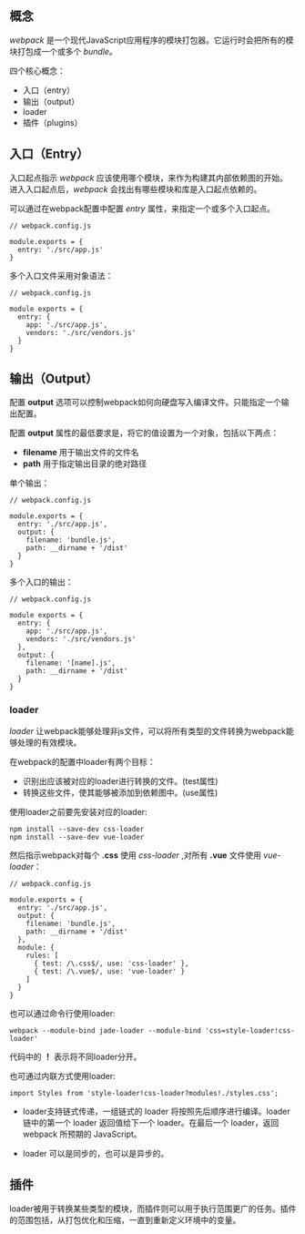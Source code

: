 ## 概念

_webpack_ 是一个现代JavaScript应用程序的模块打包器。它运行时会把所有的模块打包成一个或多个 _bundle_。

四个核心概念：

- 入口（entry）
- 输出（output）
- loader
- 插件（plugins）

## 入口（Entry）

入口起点指示 _webpack_ 应该使用哪个模块，来作为构建其内部依赖图的开始。 进入入口起点后，_webpack_ 会找出有哪些模块和库是入口起点依赖的。

可以通过在webpack配置中配置 _entry_ 属性，来指定一个或多个入口起点。

```
// webpack.config.js

module.exports = {
  entry: './src/app.js'
}
```

多个入口文件采用对象语法：

```
// webpack.config.js

module exports = {
  entry: {
    app: './src/app.js',
    vendors: './src/vendors.js'
  }
}
```

## 输出（Output）

配置 **output** 选项可以控制webpack如何向硬盘写入编译文件。只能指定一个输出配置。

配置 **output** 属性的最低要求是，将它的值设置为一个对象，包括以下两点：

- **filename** 用于输出文件的文件名
- **path** 用于指定输出目录的绝对路径

单个输出：

```
// webpack.config.js

module.exports = {
  entry: './src/app.js',
  output: {
    filename: 'bundle.js',
    path: __dirname + '/dist'
  }
}
```

多个入口的输出：

```
// webpack.config.js

module exports = {
  entry: {
    app: './src/app.js',
    vendors: './src/vendors.js'
  },
  output: {
    filename: '[name].js',
    path: __dirname + '/dist'
  }
}
```

### loader

_loader_ 让webpack能够处理非js文件，可以将所有类型的文件转换为webpack能够处理的有效模块。

在webpack的配置中loader有两个目标：

- 识别出应该被对应的loader进行转换的文件。(test属性)
- 转换这些文件，使其能够被添加到依赖图中。(use属性)

使用loader之前要先安装对应的loader:

```
npm install --save-dev css-loader
npm install --save-dev vue-loader
```

然后指示webpack对每个 **.css** 使用 _css-loader_ ,对所有 **.vue** 文件使用 _vue-loader_：

```
// webpack.config.js

module.exports = {
  entry: './src/app.js',
  output: {
    filename: 'bundle.js',
    path: __dirname + '/dist'
  },
  module: {
    rules: [
      { test: /\.css$/, use: 'css-loader' },
      { test: /\.vue$/, use: 'vue-loader' }
    ]
  }
}
```

也可以通过命令行使用loader:

```
webpack --module-bind jade-loader --module-bind 'css=style-loader!css-loader'
```

代码中的 **！** 表示将不同loader分开。

也可通过内联方式使用loader:

```
import Styles from 'style-loader!css-loader?modules!./styles.css';
```

- loader支持链式传递，一组链式的 loader 将按照先后顺序进行编译。loader 链中的第一个 loader 返回值给下一个 loader。在最后一个 loader，返回 webpack 所预期的 JavaScript。

- loader 可以是同步的，也可以是异步的。

## 插件

loader被用于转换某些类型的模块，而插件则可以用于执行范围更广的任务。插件的范围包括，从打包优化和压缩，一直到重新定义环境中的变量。
